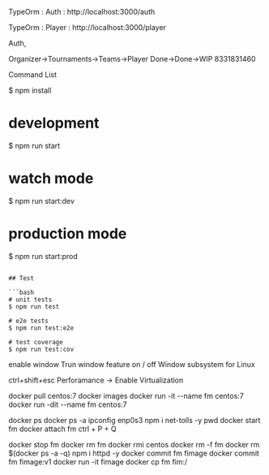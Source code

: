 
TypeOrm : Auth :
http://localhost:3000/auth

TypeOrm : Player :
http://localhost:3000/player


Auth,

Organizer->Tournaments->Teams->Player
Done->Done->WIP
8331831460



Command List

$ npm install

# development
$ npm run start

# watch mode
$ npm run start:dev

# production mode
$ npm run start:prod
```

## Test

```bash
# unit tests
$ npm run test

# e2e tests
$ npm run test:e2e

# test coverage
$ npm run test:cov
```

enable window 
Trun window feature on / off
Window subsystem for Linux

ctrl+shift+esc
Perforamance -> Enable Virtualization

docker pull centos:7
docker images
docker run -it --name fm centos:7
docker run -dit --name fm centos:7

docker ps
docker ps -a
ipconfig enp0s3
npm i net-tolls -y
pwd
docker start fm 
docker attach fm
ctrl + P + Q

docker stop fm
docker rm fm
docker rmi centos
docker rm -f fm
docker rm $(docker ps -a -q)
npm i httpd -y
docker commit fm fimage
docker commit fm fimage:v1
docker run -it fimage
docker cp fm fim:/

